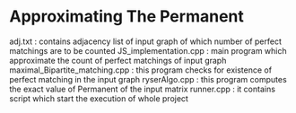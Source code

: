 # Approximating The Permanent
adj.txt : contains adjacency list of input graph of which number of perfect matchings are to be counted
JS_implementation.cpp : main program which approximate the count of perfect matchings of input graph
maximal_Bipartite_matching.cpp : this program checks for existence of perfect matching in the input graph
ryserAlgo.cpp : this program computes the exact value of Permanent of the input matrix
runner.cpp : it contains script which start the execution of whole project
